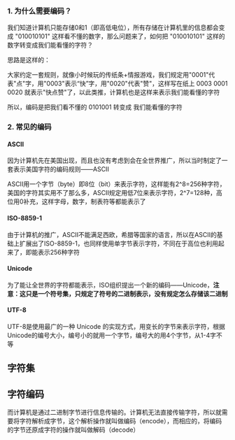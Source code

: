 ### 1. 为什么需要编码？



我们知道计算机只能存储0和1（即高低电位），所有存储在计算机里的信息都会变成 "010010101" 这样看不懂的数字，那么问题来了，如何把 "010010101" 这样的数字转变成我们能看懂的字符？



思路是这样的：

大家约定一套规则，就像小时候玩的传纸条+情报游戏，我们规定用"0001"代表"点"字，用"0003"表示“快”字，用"0020"代表"赞"，这样写在纸上 0003 0001 0020 就表示"快点赞"了，以此类推，计算机也是这样来表示我们能看懂的字符



所以，编码是把我们看不懂的 0101001 转变成 我们能看懂的字符







### 2. 常见的编码



#### ASCII

因为计算机先在美国出现，而且也没有考虑到会在全世界推广，所以当时制定了一套表示美国字符的编码规则——ASCII

ASCII用一个字节（byte）即8位（bit）来表示字符，这样能有2^8=256种字符，美国的字符其实用不了那么多，ASCII规定用低7位来表示字符，2^7=128种，高位用0补充，这样字母，数字，制表符等都能表示了



#### ISO-8859-1

由于计算机的推广，ASCII不能满足西欧，希腊等国家的语言，所以在ASCII的基础上扩展出了ISO-8859-1，也同样使用单字节表示字符，不同在于高位也利用起来了，即能表示256种字符





#### Unicode

为了能让全世界的字符都能表示，ISO组织提出一个新的编码——Unicode，**注意：这只是一个符号集，只规定了符号的二进制表示，没有规定怎么存储该二进制**





#### UTF-8

UTF-8是使用最广的一种 Unicode 的实现方式，用变长的字节来表示字符，根据Unicode的编号大小，编号小的就用一个字节，编号大的用4个字节，从1-4字不等











## 字符集

## 字符编码



而计算机是通过二进制字节进行信息传输的。计算机无法直接传输字符，所以就需要将字符解析成字节，这个解析操作就叫做编码（encode），而相应的，将编码的字节还原成字符的操作就叫做解码（decode）

